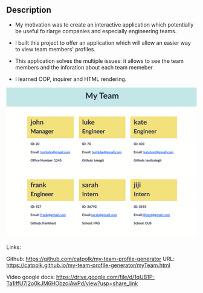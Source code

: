 # <my-team-profile-generator>

## Description

- My motivation was to create an interactive application which potentially be useful fo rlarge companies and especially engineering teams. 

- I built this project to offer an application which will allow an easier way to view team members' profiles. 

- This application solves the multiple issues: it allows to see the team members and the inforation about each team memeber 

- I learned OOP, inquirer and HTML rendering. 

![screenshot of the application](./assets/images/Screen%20Shot%202022-10-28%20at%2011.53.01%20AM.png)

Links: 

Github: https://github.com/catpolk/my-team-profile-generator
URL: https://catpolk.github.io/my-team-profile-generator/myTeam.html

Video google docs: https://drive.google.com/file/d/1qUB1P-Ta1lffU7I2o0kJM6HObzoiAwPd/view?usp=share_link




